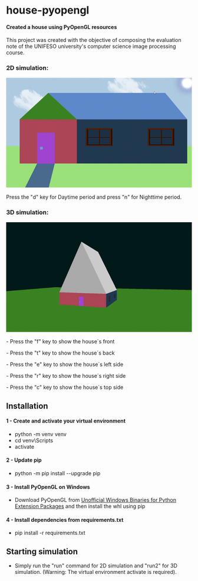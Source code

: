 # house-pyopengl
#### Created a house using PyOpenGL resources

This project was created with the objective of composing the evaluation note of the UNIFESO university's computer science image processing course.

### 2D simulation:
![](https://github.com/victorveiga/house-pyopengl/blob/master/assets/house-2D-simulation.gif)
<p>
Press the "d" key for Daytime period and press "n" for Nighttime period.
  
### 3D simulation:
![](https://github.com/victorveiga/house-pyopengl/blob/master/assets/house-3D%20simulation.gif)
<p>
- Press the "f" key to show the house´s front
<p>
- Press the "t" key to show the house´s back
<p>
- Press the "e" key to show the house´s left side
<p>
- Press the "r" key to show the house´s right side
<p>
- Press the "c" key to show the house´s top side

## Installation

#### 1 - Create and activate your virtual environment
* python -m venv venv
* cd venv\Scripts
* activate

#### 2 - Update pip
* python -m pip install --upgrade pip

#### 3 - Install PyOpenGL on Windows
* Download PyOpenGL from [Unofficial Windows Binaries for Python Extension Packages](https://www.lfd.uci.edu/~gohlke/pythonlibs/#pyopengl) and then install the whl using pip

#### 4 - Install dependencies from requirements.txt
* pip install -r requirements.txt

## Starting simulation

* Simply run the "run" command for 2D simulation and "run2" for 3D simulation. (Warning: The virtual environment activate is required).
